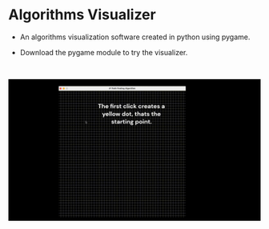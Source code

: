 # Algorithms Visualizer
- An algorithms visualization software created in python using pygame.

- Download the pygame module to try the visualizer.

<br />

<p align="center">
   <img src="demo.gif" />
</p>
